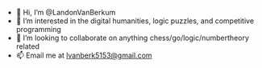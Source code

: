 - 👋 Hi, I’m @LandonVanBerkum
- 👀 I’m interested in the digital humanities, logic puzzles, and competitive programming
- 💞️ I’m looking to collaborate on anything chess/go/logic/numbertheory related
- 📫 Email me at lvanberk5153@gmail.com
